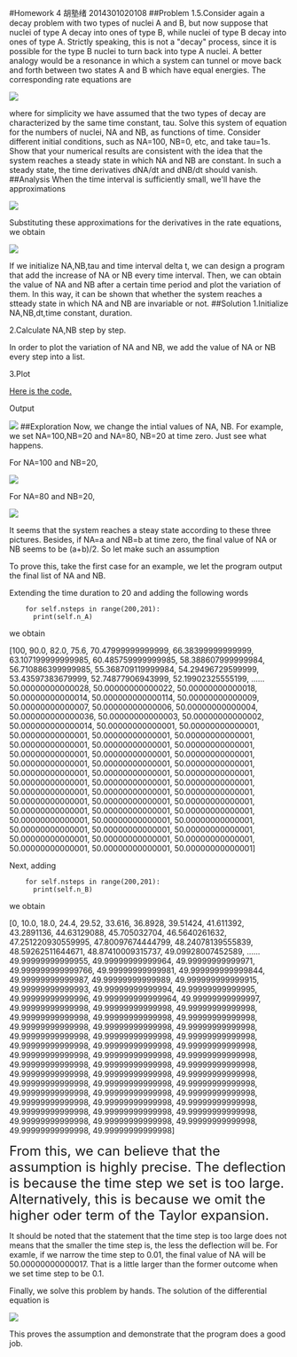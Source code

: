 #Homework 4 胡塾绪 2014301020108
##Problem
1.5.Consider again a decay problem with two types of nuclei A and B, but now suppose that nuclei of type A decay into ones of type B, while nuclei of type B decay into ones of type A. Strictly speaking, this is not a "decay" process, since it is possible for the type B nuclei to turn back into type A nuclei. A better analogy would be a resonance in which a system can tunnel or move back and forth between two states A and B which have equal energies. The corresponding rate equations are
                                
  ![](https://github.com/earthhero2016/compuational_physics_N2014301020108/blob/master/Exercise-4/E1.png)

where for simplicity we have assumed that the two types of decay are characterized by the same time constant, tau. Solve this system of equation for the numbers of nuclei, NA and NB, as functions of time. Consider different initial conditions, such as NA=100, NB=0, etc, and take tau=1s. Show that your numerical results are consistent with the idea that the system reaches a steady state in which NA and NB are constant. In such a steady state, the time derivatives dNA/dt and dNB/dt should vanish.
##Analysis
When the time interval is sufficiently small, we'll have the approximations

![](https://github.com/earthhero2016/compuational_physics_N2014301020108/blob/master/Exercise-4/E2.png)

Substituting these approximations for the derivatives in the rate equations, we obtain

![](https://github.com/earthhero2016/compuational_physics_N2014301020108/blob/master/Exercise-4/E3.png)

If we initialize NA,NB,tau and time interval delta t, we can design a program that add the increase of NA or NB every time interval. Then, we can obtain the value of NA and NB after a certain time period and plot the variation of them. In this way, it can be shown that whether the system reaches a stteady state in which NA and NB are invariable or not.
##Solution
1.Initialize NA,NB,dt,time constant, duration.


2.Calculate NA,NB step by step.

In order to plot the variation of NA and NB, we add the value of NA or NB every step into a list.

3.Plot

[Here is the code.](https://github.com/earthhero2016/compuational_physics_N2014301020108/blob/master/untitled0.py)

Output

![](https://github.com/earthhero2016/compuational_physics_N2014301020108/blob/master/figure_1.png)
##Exploration
Now, we change the intial values of NA, NB. For example, we set NA=100,NB=20 and NA=80, NB=20 at time zero. Just see what happens.

For NA=100 and NB=20,

![](https://github.com/earthhero2016/compuational_physics_N2014301020108/blob/master/Exercise-4/figure_1-1.png)

For NA=80 and NB=20,

![](https://github.com/earthhero2016/compuational_physics_N2014301020108/blob/master/Exercise-4/figure_1-2.png)

It seems that the system reaches a steay state according to these three pictures. Besides, if NA=a and NB=b at time zero, the final value of NA or NB seems to be (a+b)/2. So let make such an assumption

To prove this, take the first case for an example, we let the program output the final list of NA and NB.

Extending the time duration to 20 and adding the following words

        for self.nsteps in range(200,201):
          print(self.n_A)

we obtain

[100, 90.0, 82.0, 75.6, 70.47999999999999, 66.38399999999999, 63.107199999999985, 60.485759999999985, 58.388607999999984, 56.710886399999985, 55.368709119999984, 54.29496729599999, 53.43597383679999, 52.74877906943999, 52.19902325555199, 
...... 50.00000000000028, 50.00000000000022, 50.00000000000018, 50.00000000000014, 50.000000000000114, 50.00000000000009, 50.00000000000007, 50.00000000000006, 50.00000000000004, 50.000000000000036, 50.00000000000003, 50.00000000000002, 50.000000000000014, 50.00000000000001, 50.00000000000001, 50.00000000000001, 50.00000000000001, 50.00000000000001, 50.00000000000001, 50.00000000000001, 50.00000000000001, 50.00000000000001, 50.00000000000001, 50.00000000000001, 50.00000000000001, 50.00000000000001, 50.00000000000001, 50.00000000000001, 50.00000000000001, 50.00000000000001, 50.00000000000001, 50.00000000000001, 50.00000000000001, 50.00000000000001, 50.00000000000001, 50.00000000000001, 50.00000000000001, 50.00000000000001, 50.00000000000001, 50.00000000000001, 50.00000000000001, 50.00000000000001, 50.00000000000001, 50.00000000000001, 50.00000000000001, 50.00000000000001, 50.00000000000001, 50.00000000000001, 50.00000000000001, 50.00000000000001, 50.00000000000001, 50.00000000000001, 50.00000000000001, 50.00000000000001]

Next, adding 

        for self.nsteps in range(200,201):
          print(self.n_B)

we obtain

[0, 10.0, 18.0, 24.4, 29.52, 33.616, 36.8928, 39.51424, 41.611392, 43.2891136, 44.63129088, 45.705032704, 46.5640261632, 47.251220930559995, 47.80097674444799, 48.24078139555839, 48.59262511644671, 48.87410009315737, 49.09928007452589, 
...... 49.99999999999955, 49.99999999999964, 49.99999999999971, 49.999999999999766, 49.99999999999981, 49.999999999999844, 49.99999999999987, 49.99999999999989, 49.999999999999915, 49.99999999999993, 49.99999999999994, 49.99999999999995, 49.99999999999996, 49.999999999999964, 49.99999999999997, 49.99999999999998, 49.99999999999998, 49.99999999999998, 49.99999999999998, 49.99999999999998, 49.99999999999998, 49.99999999999998, 49.99999999999998, 49.99999999999998, 49.99999999999998, 49.99999999999998, 49.99999999999998, 49.99999999999998, 49.99999999999998, 49.99999999999998, 49.99999999999998, 49.99999999999998, 49.99999999999998, 49.99999999999998, 49.99999999999998, 49.99999999999998, 49.99999999999998, 49.99999999999998, 49.99999999999998, 49.99999999999998, 49.99999999999998, 49.99999999999998, 49.99999999999998, 49.99999999999998, 49.99999999999998, 49.99999999999998, 49.99999999999998, 49.99999999999998, 49.99999999999998, 49.99999999999998, 49.99999999999998, 49.99999999999998, 49.99999999999998, 49.99999999999998, 49.99999999999998, 49.99999999999998]

<font size="5">From this, we can believe that the assumption is highly precise. The deflection is because the time step we set is too large. Alternatively, this is because we omit the higher oder term of the Taylor expansion.</font>

It should be noted that the statement that the time step is too large does not means that the smaller the time step is, the less the deflection will be. For examle, if we narrow the time step to 0.01, the final value of NA will be 50.00000000000017. That is a little larger than the former outcome when we set time step to be 0.1.

Finally, we solve this problem by hands.
The solution of the differential equation is 

![](https://github.com/earthhero2016/compuational_physics_N2014301020108/blob/master/Exercise-4/E4.png)

This proves the assumption and demonstrate that the program does a good job.



